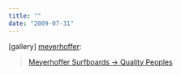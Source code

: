 ```yaml
---
title: ""
date: "2009-07-31"
---
```


\[gallery\] [meyerhoffer](http://meyerhoffer.tumblr.com/post/93003656):

> [Meyerhoffer Surfboards → Quality Peoples  
> ](http://www.qualitypeoples.com/2009/03/meyerhoffer-surfboards/)
